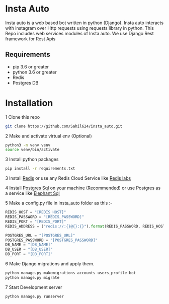 # Insta Auto

Insta auto is a web based bot written in python (Django). 
Insta auto interacts with instagram over Http requests using requests library in python.
This Repo includes web services modules of Insta auto. We use Django Rest framework for Rest Apis

## Requirements

* pip 3.6 or greater
* python 3.6 or greater
* Redis
* Postgres DB

# Installation

1 Clone this repo

```bash
git clone https://github.com/Sahil624/insta_auto.git
```

2 Make and activate virtual env (Optional)

```bash
python3 -m venv venv
source venv/bin/activate
```

3 Install python packages

```bash
pip install -r requirements.txt
```

3 Install [Redis](https://redis.io/) or use any Redis Cloud Service like [Redis labs](https://redislabs.com/)

4 Install [Postgres Sql](https://www.postgresql.org/) on your machine (Recommended) or use Postgres as a service 
like [Elephant Sql](https://www.elephantsql.com/)

5 Make a config.py file in insta_auto folder as this :-

```python
REDIS_HOST = "[REDIS_HOST]"
REDIS_PASSWORD = "[REDIS_PASSWORD]"
REDIS_PORT = "[REDIS_PORT]"
REDIS_ADDRESS = ("redis://:{}@{}:{}").format(REDIS_PASSWORD, REDIS_HOST, REDIS_PORT)

POSTGRES_URL = "[POSTGRES_URL]"
POSTGRES_PASSWORD = "[POSTGRES_PASSWORD]"
DB_NAME = "[DB_NAME]"
DB_USER = "[DB_USER]"
DB_PORT = "[DB_PORT]"

```

6 Make Django migrations and apply them.
```bash
python manage.py makemigrations accounts users_profile bot
python manage.py migrate
```

7 Start Development server
```bash
python manage.py runserver
```
